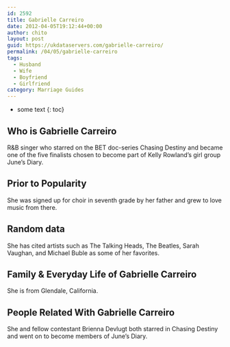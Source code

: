 ```yaml
---
id: 2592
title: Gabrielle Carreiro
date: 2012-04-05T19:12:44+00:00
author: chito
layout: post
guid: https://ukdataservers.com/gabrielle-carreiro/
permalink: /04/05/gabrielle-carreiro
tags:
  - Husband
  - Wife
  - Boyfriend
  - Girlfriend
category: Marriage Guides
---
```


* some text
{: toc}


## Who is  Gabrielle Carreiro
                  
                  
                  
R&B singer who starred on the BET doc-series Chasing Destiny and became one of the five finalists chosen to become part of Kelly Rowland&#8217;s girl group June&#8217;s Diary.
                  
                
                
                
## Prior to Popularity 
                  
                  
                  
She was signed up for choir in seventh grade by her father and grew to love music from there.
                  
                
                
                
## Random data 
                  
                  
                  
She has cited artists such as The Talking Heads, The Beatles, Sarah Vaughan, and Michael Buble as some of her favorites.
                  
                
                
                
## Family & Everyday Life of Gabrielle Carreiro
                  
                  
                  
She is from Glendale, California.
                  
                
                
                
## People Related With  Gabrielle Carreiro
                  
                  
                  
She and fellow contestant Brienna Devlugt both starred in Chasing Destiny and went on to become members of June&#8217;s Diary.
                  
                
              
            
          
          
          
    
    
  
